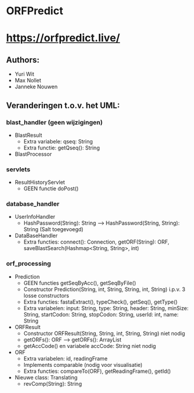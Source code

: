 # ORFPredict
# <https://orfpredict.live/>
## Authors:
* Yuri Wit
* Max Nollet
* Janneke Nouwen

## Veranderingen t.o.v. het UML:
### blast_handler (geen wijzigingen)
  * BlastResult
    * Extra variabele: qseq: String
    * Extra functie: getQseq(): String 
  * BlastProcessor
### servlets
  * ResultHistoryServlet
    * GEEN functie doPost()
### database_handler
  * UserInfoHandler
    * HashPassword(String): String --> HashPassword(String, String): String (Salt toegevoegd)
  * DataBaseHandler
    * Extra functies: connect(): Connection, getORF(String): ORF, saveBlastSearch(Hashmap<String, String>, int)
### orf_processing
  * Prediction
    * GEEN functies getSeqByAcc(), getSeqByFile()
    * Constructor Prediction(String, int, String, String, int, String) i.p.v. 3 losse constructors
    * Extra functies: fastaExtract(), typeCheck(), getSeq(), getType()
    * Extra variabelen: input: String, type: String, header: String, minSize: String, startCodon: String, stopCodon: String, userId: int, name: String
  * ORFResult
    * Constructor ORFResult(String, String, int, String, String) niet nodig 
    * getORFs(): ORF --> getORFs(): ArrayList<ORF>
    * getAccCode() en variabele accCode: String niet nodig
  * ORF
    * Extra variabelen: id, readingFrame
    * Implements comparable (nodig voor visualisatie)
    * Extra functies: compareTo(ORF), getReadingFrame(), getId()
  * Nieuwe class: Translating
    * revComp(String): String 

